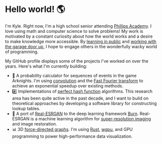 # Hello world! 🌎

I'm Kyle. Right now, I'm a high school senior attending [Phillips Academy](https://www.andover.edu/). I love using math and computer science to solve problems! My work is motivated by a constant curiosity about how the world works and a desire to make knowledge more accessible. By [learning in public](https://www.swyx.io/learn-in-public) and [working with the garage door up](https://notes.andymatuschak.org/Work_with_the_garage_door_up), I hope to engage others in the wonderfully wacky world of programming.

My GitHub profile displays some of the projects I've worked on over the years. Here's what I'm currently building:

- 🧮 A probability calculator for sequences of events in the game Arknights. I'm using [convolution](https://en.wikipedia.org/wiki/Convolution) and the [Fast Fourier transform](https://en.wikipedia.org/wiki/Fast_Fourier_transform) to achieve an exponential speedup over existing methods.
- #️⃣ Implementations of [perfect hash function](https://en.wikipedia.org/wiki/Perfect_hash_function) algorithms. This research area has been quite active in the past decade, and I want to build on theoretical approaches by developing a software library for constructing lookup tables.
- 🤖 A port of [Real-ESRGAN](https://github.com/xinntao/Real-ESRGAN) to the deep learning framework [Burn](https://burn.dev/). Real-ESRGAN is a machine learning algorithm for [super-resolution imaging](https://en.wikipedia.org/wiki/Super-resolution_imaging) and image restoration.
- 📊 3D [force-directed graphs](https://en.wikipedia.org/wiki/Force-directed_graph_drawing). I'm using [Rust](https://www.rust-lang.org/), [wgpu](https://wgpu.rs/), and GPU programming to power high-performance data visualization.
